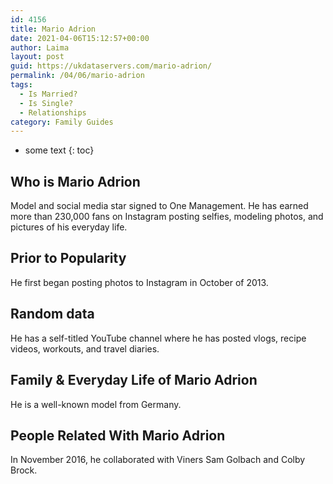 ```yaml
---
id: 4156
title: Mario Adrion
date: 2021-04-06T15:12:57+00:00
author: Laima
layout: post
guid: https://ukdataservers.com/mario-adrion/
permalink: /04/06/mario-adrion
tags:
  - Is Married?
  - Is Single?
  - Relationships
category: Family Guides
---
```


* some text
{: toc}


## Who is Mario Adrion
                  
                  
                  
Model and social media star signed to One Management. He has earned more than 230,000 fans on Instagram posting selfies, modeling photos, and pictures of his everyday life.
                  
              
            
              
            
                
                
                
## Prior to Popularity
                  
                  
                  
He first began posting photos to Instagram in October of 2013.
                  
              
            
              
            
                
                
                
## Random data
                  
                  
                  
He has a self-titled YouTube channel where he has posted vlogs, recipe videos, workouts, and travel diaries.
                  
              
            
              
            
                
                
                
## Family & Everyday Life of Mario Adrion
                  
                  
                  
He is a well-known model from Germany.
                  
              
            
              
            
                
                
                
## People Related With Mario Adrion
                  
                  
                  
In November 2016, he collaborated with Viners Sam Golbach and Colby Brock.
                  
              
            
              
            
                
              
            
              
              
            
            
              
            
          
          
          